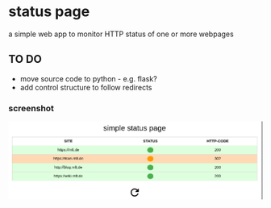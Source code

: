 # status page

a simple web app to monitor HTTP status of one or more webpages

## TO DO
* move source code to python - e.g. flask?
* add control structure to follow redirects

### screenshot

![screenshot](./img/screenshot.png)
